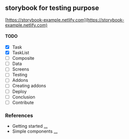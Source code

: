 ## storybook for testing purpose
[https://storybook-example.netlify.com](https://storybook-example.netlify.com)

#### TODO
- [x] Task
- [x] TaskList
- [ ] Composite
- [ ] Data
- [ ] Screens
- [ ] Testing
- [ ] Addons
- [ ] Creating addons
- [ ] Deploy
- [ ] Conclusion
- [ ] Contribute

### References
- Getting started [...](https://www.learnstorybook.com/intro-to-storybook/react/en/get-started/) 
- Simple components [...](https://www.learnstorybook.com/intro-to-storybook/react/en/simple-component/) 
